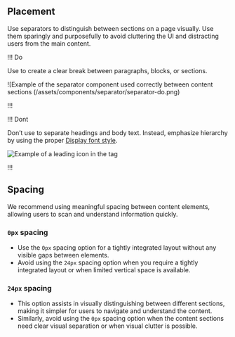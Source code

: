 
## Placement

Use separators to distinguish between sections on a page visually. Use them sparingly and purposefully to avoid cluttering the UI and distracting users from the main content.

!!! Do

Use to create a clear break between paragraphs, blocks, or sections.

![Example of the separator component used correctly between content sections (/assets/components/separator/separator-do.png)

!!!

!!! Dont

Don’t use to separate headings and body text. Instead, emphasize hierarchy by using the proper [Display font style](https://helios.hashicorp.design/foundations/typography?tab=code#font-styles). 

![Example of a leading icon in the tag](/assets/components/separator/separator-dont.png)

!!!

## Spacing

We recommend using meaningful spacing between content elements, allowing users to scan and understand information quickly.

### `0px` spacing
   - Use the `0px` spacing option for a tightly integrated layout without any visible gaps between elements.
  - Avoid using the `24px` spacing option when you require a tightly integrated layout or when limited vertical space is available.

### `24px` spacing
   - This option assists in visually distinguishing between different sections, making it simpler for users to navigate and understand the content.
- Similarly, avoid using the `0px` spacing option when the content sections need clear visual separation or when visual clutter is possible.
